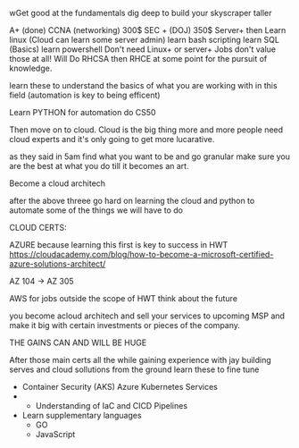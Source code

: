 wGet good at the fundamentals 
dig deep to build your skyscraper taller

A+ (done)
CCNA (networking) 300$
SEC + (DOJ) 350$
Server+
then
Learn linux  (Cloud can learn some server admin) 
learn bash scripting
learn SQL (Basics)
learn powershell
Don't need Linux+ or server+ Jobs don't value those at all!
Will Do RHCSA then RHCE at some point for the pursuit of knowledge.

learn these to understand the basics of what you are working with in this field (automation is key to being efficent)

Learn PYTHON for automation do CS50

Then move on to cloud.
Cloud is the big thing more and more people need cloud experts and it's only going to get more lucarative.

as they said in 5am find what you want to be and go granular make sure you are the best at what you do till it becomes an art.

Become a cloud architech

after the above threee go hard on learning the cloud and python to automate some of the things we will have to do

CLOUD CERTS:

AZURE because learning this first is key to success in HWT
https://cloudacademy.com/blog/how-to-become-a-microsoft-certified-azure-solutions-architect/

AZ 104 -> AZ 305

AWS  for jobs outside the scope of HWT think about the future

you become acloud architech and sell your services to upcoming MSP and make it big with certain investments or pieces of the company.

THE GAINS CAN AND WILL BE HUGE

After those main certs all the while gaining experience with jay building serves and cloud sollutions from the ground learn these to fine tune

-   Container Security (AKS) Azure Kubernetes Services
- -   Understanding of IaC and CICD Pipelines
- Learn supplementary languages 
	- GO
	- JavaScript 
	

